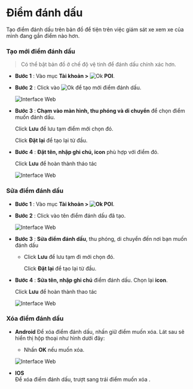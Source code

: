 # Điểm đánh dấu

Tạo điểm đánh dấu trên bản đồ để tiện trên việc giám sát xe xem xe của mình đang gần điểm nào hơn.
<div id="poi"> 
</div>

### Tạo mới điểm đánh dấu 

> Có thể bật bản đồ ở chế độ vệ tinh để đánh dấu chính xác hơn.

- **Bước 1** : Vào mục **Tài khoản >** <span class="icon-left svg-filter-info">![Ok](/docs/assets/images/web-interface/icon/SVG/icons8-flag-2.svg) **POI**.


- **Bước 2** : Click vào <span class="icon-left svg-filter-info">![Ok](/docs/assets/images/web-interface/icon/SVG/plus.svg) để tạo mới điểm đánh dấu.

    

    <span class="icon-left5">![Interface Web](/docs/assets/images/web-interface/app-vcn/create-poi-3.jpg)

* **Bước 3** : **Chạm vào màn  hình, thu phóng và di chuyển** để chọn điểm muốn đánh dấu.

    Click **Lưu** để lưu tạm điểm mới chọn đó.

    Click **Đặt lại** để tạo lại từ đầu.

* **Bước 4** : **Đặt tên, nhập ghi chú, icon** phù hợp với điểm đó.

    Click **Lưu** để hoàn thành tháo tác

    <span class="icon-left5">![Interface Web](/docs/assets/images/web-interface/app-vcn/create-poi-4.jpg)

### Sửa điểm đánh dấu 

- **Bước 1** : Vào mục **Tài khoản > <span class="icon-left svg-filter-info">![Ok](/docs/assets/images/web-interface/icon/SVG/icons8-flag-2.svg) POI**.

- **Bước 2** : Click vào tên điểm đánh dấu đã tạo.

    <span class="icon-left5">![Interface Web](/docs/assets/images/web-interface/app-vcn/edit-poi-3.jpg)

- **Bước 3** : **Sửa điểm đánh dấu**, thu phóng, di chuyển đến nơi bạn muốn đánh dấu

    * Click **Lưu** để lưu tạm đi mới chọn đó.

        Click **Đặt lại** để tạo lại từ đầu.

* **Bước 4** : **Sửa tên, nhập ghi chú** điểm đánh dấu. Chọn lại **icon**.

    Click **Lưu** để hoàn thành thao tác

    <span class="icon-left5">![Interface Web](/docs/assets/images/web-interface/app-vcn/edit-poi-4.jpg)


### Xóa điểm đánh dấu

* **Android** 
Để xóa điểm đánh dấu, nhấn giữ điểm muốn xóa. Lát sau sẽ hiển thị hộp thoại như hình dưới đây: 

    * Nhấn **OK** nếu muốn xóa.

    <span class="icon-left4">![Interface Web](/docs/assets/images/web-interface/app-vcn/delete-poi.jpg)

* **IOS**  
Để xóa điểm đánh dấu, trượt sang trái điểm muốn xóa .











